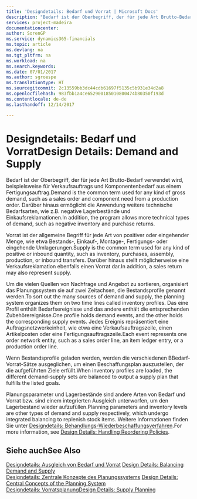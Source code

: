 ```yaml
---
title: 'Designdetails: Bedarf und Vorrat | Microsoft Docs'
description: "Bedarf ist der Oberbegriff, der für jede Art Brutto-Bedarf verwendet wird, beispielsweise für Verkaufsauftrags und Komponentenbedarf aus einem Fertigungsauftrag. Darüber hinaus ermöglicht die Anwendung weitere technische Bedarfsarten, wie z.B. negative Lagerbestände und Einkaufsreklamationen."
services: project-madeira
documentationcenter: 
author: SorenGP
ms.service: dynamics365-financials
ms.topic: article
ms.devlang: na
ms.tgt_pltfrm: na
ms.workload: na
ms.search.keywords: 
ms.date: 07/01/2017
ms.author: sgroespe
ms.translationtype: HT
ms.sourcegitcommit: 2c13559bb3dc44cdb61697f5135c5b931e34d2a8
ms.openlocfilehash: 983fbb1a4ce652900185010800474b80350f193d
ms.contentlocale: de-de
ms.lasthandoff: 12/14/2017

---
```

# <a name="design-details-demand-and-supply"></a><span data-ttu-id="5ee14-104">Designdetails: Bedarf und Vorrat</span><span class="sxs-lookup"><span data-stu-id="5ee14-104">Design Details: Demand and Supply</span></span>
<span data-ttu-id="5ee14-105">Bedarf ist der Oberbegriff, der für jede Art Brutto-Bedarf verwendet wird, beispielsweise für Verkaufsauftrags und Komponentenbedarf aus einem Fertigungsauftrag.</span><span class="sxs-lookup"><span data-stu-id="5ee14-105">Demand is the common term used for any kind of gross demand, such as a sales order and component need from a production order.</span></span> <span data-ttu-id="5ee14-106">Darüber hinaus ermöglicht die Anwendung weitere technische Bedarfsarten, wie z.B. negative Lagerbestände und Einkaufsreklamationen.</span><span class="sxs-lookup"><span data-stu-id="5ee14-106">In addition, the program allows more technical types of demand, such as negative inventory and purchase returns.</span></span>  
  
 <span data-ttu-id="5ee14-107">Vorrat ist der allgemeine Begriff für jede Art von positiver oder eingehender Menge, wie etwa Bestands-, Einkauf-, Montage-, Fertigungs- oder eingehende Umlagerungen.</span><span class="sxs-lookup"><span data-stu-id="5ee14-107">Supply is the common term used for any kind of positive or inbound quantity, such as inventory, purchases, assembly, production, or inbound transfers.</span></span> <span data-ttu-id="5ee14-108">Darüber hinaus stellt möglicherweise eine Verkaufsreklamation ebenfalls einen Vorrat dar.</span><span class="sxs-lookup"><span data-stu-id="5ee14-108">In addition, a sales return may also represent supply.</span></span>  
  
 <span data-ttu-id="5ee14-109">Um die vielen Quellen von Nachfrage und Angebot zu sortieren, organisiert das Planungssystem sie auf zwei Zeitachsen, die Bestandsprofile genannt werden.</span><span class="sxs-lookup"><span data-stu-id="5ee14-109">To sort out the many sources of demand and supply, the planning system organizes them on two time lines called inventory profiles.</span></span> <span data-ttu-id="5ee14-110">Das eine Profil enthält Bedarfsereignisse und das andere enthält die entsprechenden Zubehörereignisse.</span><span class="sxs-lookup"><span data-stu-id="5ee14-110">One profile holds demand events, and the other holds the corresponding supply events.</span></span> <span data-ttu-id="5ee14-111">Jedes Ereignis repräsentiert eine Auftragsnetzwerkeinheit, wie etwa eine Verkaufsauftragszeile, einen Artikelposten oder eine Fertigungsauftragszeile.</span><span class="sxs-lookup"><span data-stu-id="5ee14-111">Each event represents one order network entity, such as a sales order line, an item ledger entry, or a production order line.</span></span>  
  
 <span data-ttu-id="5ee14-112">Wenn Bestandsprofile geladen werden, werden die verschiedenen BBedarf-Vorrat-Sätze ausgeglichen, um einen Beschaffungsplan auszustellen, der die aufgeführten Ziele erfüllt.</span><span class="sxs-lookup"><span data-stu-id="5ee14-112">When inventory profiles are loaded, the different demand-supply sets are balanced to output a supply plan that fulfills the listed goals.</span></span>  
  
 <span data-ttu-id="5ee14-113">Planungsparameter und Lagerbestände sind andere Arten von Bedarf und Vorrat bzw. sind einem integrierten Ausgleich unterworfen, um den Lagerbestand wieder aufzufüllen.</span><span class="sxs-lookup"><span data-stu-id="5ee14-113">Planning parameters and inventory levels are other types of demand and supply respectively, which undergo integrated balancing to replenish stock items.</span></span> <span data-ttu-id="5ee14-114">Weitere Informationen finden Sie unter [Designdetails: Behandlungs-Wiederbeschaffungsverfahren](design-details-handling-reordering-policies.md).</span><span class="sxs-lookup"><span data-stu-id="5ee14-114">For more information, see [Design Details: Handling Reordering Policies](design-details-handling-reordering-policies.md).</span></span>  
  
## <a name="see-also"></a><span data-ttu-id="5ee14-115">Siehe auch</span><span class="sxs-lookup"><span data-stu-id="5ee14-115">See Also</span></span>  
 <span data-ttu-id="5ee14-116">[Designdetails: Ausgleich von Bedarf und Vorrat](design-details-balancing-demand-and-supply.md) </span><span class="sxs-lookup"><span data-stu-id="5ee14-116">[Design Details: Balancing Demand and Supply](design-details-balancing-demand-and-supply.md) </span></span>  
 <span data-ttu-id="5ee14-117">[Designdetails: Zentrale Konzepte des Planungssystems](design-details-central-concepts-of-the-planning-system.md) </span><span class="sxs-lookup"><span data-stu-id="5ee14-117">[Design Details: Central Concepts of the Planning System](design-details-central-concepts-of-the-planning-system.md) </span></span>  
 [<span data-ttu-id="5ee14-118">Designdetails: Vorratsplanung</span><span class="sxs-lookup"><span data-stu-id="5ee14-118">Design Details: Supply Planning</span></span>](design-details-supply-planning.md)
